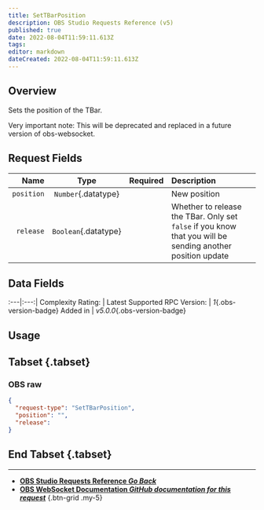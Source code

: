 ```yaml
---
title: SetTBarPosition
description: OBS Studio Requests Reference (v5)
published: true
date: 2022-08-04T11:59:11.613Z
tags: 
editor: markdown
dateCreated: 2022-08-04T11:59:11.613Z
---
```


## Overview
Sets the position of the TBar.

Very important note: This will be deprecated and replaced in a future version of obs-websocket.

## Request Fields
Name | Type | Required| Description |
----:|:----:|:-------:|:------------|
`position` | `Number`{.datatype} | <i class="mdi mdi-check-bold"></i> | New position | `>= 0.0, <= 1.0`{.datatype}
`release` | `Boolean`{.datatype} | <i class="mdi mdi-close-thick"></i> | Whether to release the TBar. Only set `false` if you know that you will be sending another position update

## Data Fields
:---|:---:|
Complexity Rating: | <span class="stars stars--3"></span>
Latest Supported RPC Version: | *1*{.obs-version-badge}
Added in | *v5.0.0*{.obs-version-badge}

## Usage
## Tabset {.tabset}
### OBS raw
```json
{
  "request-type": "SetTBarPosition",
  "position": "",
  "release": 
}
```
## End Tabset {.tabset}

---

- [<i class="mdi mdi-chevron-left"></i>**OBS Studio Requests Reference *Go Back***](/en/Broadcasters/OBS/Requests)
- [<i class="mdi mdi-github"></i> **OBS WebSocket Documentation *GitHub documentation for this request***](https://github.com/obsproject/obs-websocket/blob/master/docs/generated/protocol.md#settbarposition)
{.btn-grid .my-5}